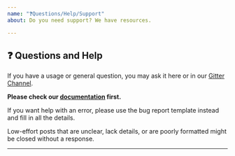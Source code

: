 ```yaml
---
name: "❓Questions/Help/Support"
about: Do you need support? We have resources.

---
```


## ❓ Questions and Help

If you have a usage or general question, you may ask it here or in our [Gitter Channel](https://gitter.im/azavea/raster-vision). 

**Please check our [documentation](https://docs.rastervision.io/en/latest/index.html) first.**

If you want help with an error, please use the bug report template instead and fill in all the details.

Low-effort posts that are unclear, lack details, or are poorly formatted might be closed without a response.

---
<!-- Your question goes here. Please provide enough context that your use case and problem can be understood. -->
